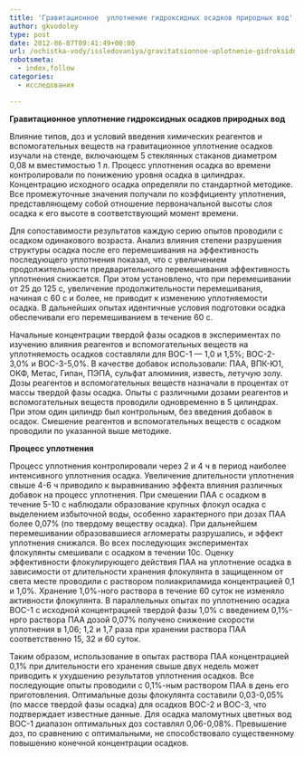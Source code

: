 ```yaml
---
title: 'Гравитационное  уплотнение гидроксидных осадков природных вод'
author: gkvodoley
type: post
date: 2012-06-07T09:41:49+00:00
url: /ochistka-vody/issledovaniya/gravitatsionnoe-uplotnenie-gidroksidny-h-osadkov-prirodny-h-vod.html
robotsmeta:
  - index,follow
categories:
  - исследования

---
```

 **Гравитационное уплотнение гидроксидных осадков природных вод**
  
Влияние типов, доз и условий введения химических реагентов и вспомогательных веществ на гравитационное уплотнение осадков изучали на стенде, включающем 5 стеклянных стаканов диаметром 0,08 м вместимостью 1 л. Процесс уплотнения осадка во времени контролировали по понижению уровня осадка в цилиндрах. Концентрацию исходного осадка определяли по стандартной методике. Все промежуточные значения получали по коэффициенту уплотнения, представляющему собой отношение первоначальной высоты слоя осадка к его высоте в соответствующий момент времени.
  
Для сопоставимости результатов каждую серию опытов проводили с осадком одинакового возраста. Анализ влияния степени разрушения структуры осадка после его перемешивания на эффективность последующего уплотнения показал, что с увеличением продолжительности предварительного перемешивания эффективность уплотнения снижается. При этом установлено, что при перемешивании от 25 до 125 с, увеличение продолжительности перемешивания, начиная с 60 с и более, не приводит к изменению уплотняемости осадка. В дальнейших опытах идентичные условия подготовки осадка обеспечивали его перемешиванием в течение 60 с.
  
Начальные концентрации твердой фазы осадков в экспериментах по изучению влияния реагентов и вспомогательных веществ на уплотняемость осадков составляли для ВОС-1 &#8212; 1,0 и 1,5%; ВОС-2-3,0% и ВОС-3-5,0%. В качестве добавок использовали: ПАА, ВПК-Ю1, ОКФ, Метас, Гипан, ПЭПА, сульфат алюминия, известь, летучую золу. Дозы реагентов и вспомогательных веществ назначали в процентах от массы твердой фазы осадка. Опыты с различными дозами реагентов и вспомогательных веществ проводили одновременно в 5 цилиндрах. При этом один цилиндр был контрольным, без введения добавок в осадок. Смешение реагентов и вспомогательных веществ с осадком проводили по указанной выше методике.
  
 **Процесс уплотнения** 
  
Процесс уплотнения контролировали через 2 и 4 ч в период наиболее интенсивного уплотнения осадка. Увеличение длительности уплотнения свыше 4-6 ч приводило к выравниванию эффекта влияния различных добавок на процесс уплотнения. При смешении ПАА с осадком в течение 5-10 с наблюдали образование крупных флокул осадка с выделением избыточной воды, особенно характерного при дозах ПАА более 0,07% (по твердому веществу осадка). При дальнейшем перемешивании образовавшиеся агломераты разрушались, и эффект уплотнения снижался. Во всех последующих экспериментах флокулянты смешивали с осадком в течении 10с. Оценку эффективности флокулирующего действия ПАА на уплотнение осадка в зависимости от длительности хранения флокулянта в защищенном от света месте проводили с раствором полиакриламида концентрацией 0,1 и 1,0%. Хранение 1,0%-ного раствора в течение 60 суток не изменяло активности флокулянта. В параллельных опытах по уплотнению осадка ВОС-1 с исходной концентрацией твердой фазы 1,0% с введением 0,1%-нрго раствора ПАА дозой 0,07% получено снижение скорости уплотнения в 1,06; 1,2 и 1,7 раза при хранении раствора ПАА соответственно 15, 32 и 60 суток.
  
Таким образом, использование в опытах раствора ПАА концентрацией 0,1% при длительности его хранения свыше двух недель может приводить к ухудшению результатов уплотнения осадков. Все последующие опыты проводили с 0,1%-ным раствором ПАА в день его приготовления. Оптимальные дозы флокулянта составили 0,03-0,05% (по массе твердой фазы осадка) для осадков ВОС-2 и ВОС-3, что подтверждает известные данные. Для осадка маломутных цветных вод ВОС-1 диапазон оптимальных доз составлял 0,06-0,08%. Превышение доз, по сравнению с оптимальными, не способствовало существенному повышению конечной концентрации осадков.